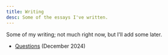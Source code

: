 ```yaml
---
title: Writing
desc: Some of the essays I've written.
---
```


Some of my writing; not much right now, but I'll add some later.

- [Questions](questions.html) (December 2024)
